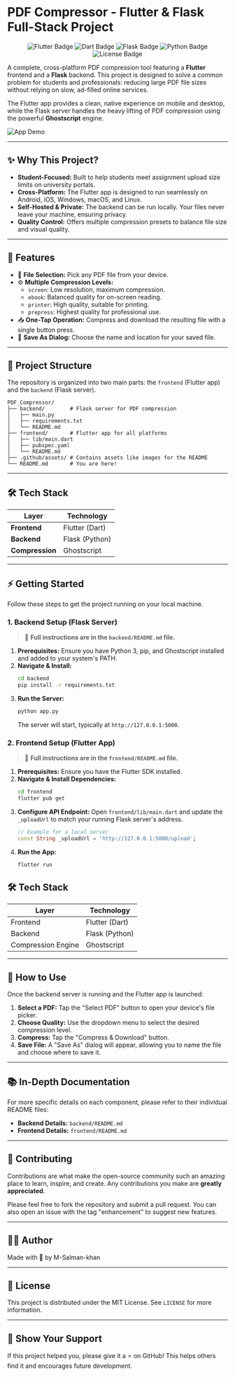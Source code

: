 # PDF Compressor - Flutter & Flask Full-Stack Project

<p align="center">
  <img src="https://img.shields.io/badge/Flutter-02569B?style=for-the-badge&logo=flutter&logoColor=white" alt="Flutter Badge"/>
  <img src="https://img.shields.io/badge/Dart-0175C2?style=for-the-badge&logo=dart&logoColor=white" alt="Dart Badge"/>
  <img src="https://img.shields.io/badge/Flask-000000?style=for-the-badge&logo=flask&logoColor=white" alt="Flask Badge"/>
  <img src="https://img.shields.io/badge/Python-3776AB?style=for-the-badge&logo=python&logoColor=white" alt="Python Badge"/>
  <img src="https://img.shields.io/badge/License-MIT-green.svg?style=for-the-badge" alt="License Badge"/>
</p>

A complete, cross-platform PDF compression tool featuring a **Flutter** frontend and a **Flask** backend. This project is designed to solve a common problem for students and professionals: reducing large PDF file sizes without relying on slow, ad-filled online services.

The Flutter app provides a clean, native experience on mobile and desktop, while the Flask server handles the heavy lifting of PDF compression using the powerful **Ghostscript** engine.

![App Demo](.github/assets/Output.png)

---

## ✨ Why This Project?

-   **Student-Focused:** Built to help students meet assignment upload size limits on university portals.
-   **Cross-Platform:** The Flutter app is designed to run seamlessly on Android, iOS, Windows, macOS, and Linux.
-   **Self-Hosted & Private:** The backend can be run locally. Your files never leave your machine, ensuring privacy.
-   **Quality Control:** Offers multiple compression presets to balance file size and visual quality.

---

## 🚀 Features

- 📂 **File Selection:** Pick any PDF file from your device.
- ⚙️ **Multiple Compression Levels:**
    -   `screen`: Low resolution, maximum compression.
    -   `ebook`: Balanced quality for on-screen reading.
    -   `printer`: High quality, suitable for printing.
    -   `prepress`: Highest quality for professional use.
- 📥 **One-Tap Operation:** Compress and download the resulting file with a single button press.
- 💾 **Save As Dialog:** Choose the name and location for your saved file.

---

## 📁 Project Structure

The repository is organized into two main parts: the `frontend` (Flutter app) and the `backend` (Flask server).

```
PDF_Compressor/
├── backend/        # Flask server for PDF compression
│   ├── main.py
│   ├── requirements.txt
│   └── README.md
├── frontend/       # Flutter app for all platforms
│   ├── lib/main.dart
│   ├── pubspec.yaml
│   └── README.md
├── .github/assets/ # Contains assets like images for the README
└── README.md       # You are here!
```

---

## 🛠️ Tech Stack

| Layer              | Technology      |
| ------------------ | --------------- |
| **Frontend**       | Flutter (Dart)  |
| **Backend**        | Flask (Python)  |
| **Compression**    | Ghostscript     |

---

## ⚡ Getting Started

Follow these steps to get the project running on your local machine.

### 1. Backend Setup (Flask Server)

> 📌 **Full instructions are in the `backend/README.md` file.**

1.  **Prerequisites:** Ensure you have Python 3, pip, and Ghostscript installed and added to your system's PATH.
2.  **Navigate & Install:**
    ```bash
    cd backend
    pip install -r requirements.txt
    ```
3.  **Run the Server:**
    ```bash
    python app.py
    ```
    The server will start, typically at `http://127.0.0.1:5000`.

### 2. Frontend Setup (Flutter App)

> 📱 **Full instructions are in the `frontend/README.md` file.**

1.  **Prerequisites:** Ensure you have the Flutter SDK installed.
2.  **Navigate & Install Dependencies:**
    ```bash
    cd frontend
    flutter pub get
    ```
3.  **Configure API Endpoint:**
    Open `frontend/lib/main.dart` and update the `_uploadUrl` to match your running Flask server's address.
    ```dart
    // Example for a local server
    const String _uploadUrl = 'http://127.0.0.1:5000/upload';
    ```
4.  **Run the App:**
    ```bash
    flutter run
    ```

## 🛠 Tech Stack

| Layer     | Technology         |
|-----------|--------------------|
| Frontend  | Flutter (Dart)     |
| Backend   | Flask (Python)     |
| Compression Engine | Ghostscript  |


---


## 📖 How to Use

Once the backend server is running and the Flutter app is launched:

1.  **Select a PDF:** Tap the "Select PDF" button to open your device's file picker.
2.  **Choose Quality:** Use the dropdown menu to select the desired compression level.
3.  **Compress:** Tap the "Compress & Download" button.
4.  **Save File:** A "Save As" dialog will appear, allowing you to name the file and choose where to save it.

---

## 📚 In-Depth Documentation

For more specific details on each component, please refer to their individual README files:

-   **Backend Details:** `backend/README.md`
-   **Frontend Details:** `frontend/README.md`

---

## 🤝 Contributing

Contributions are what make the open-source community such an amazing place to learn, inspire, and create. Any contributions you make are **greatly appreciated**.

Please feel free to fork the repository and submit a pull request. You can also open an issue with the tag "enhancement" to suggest new features.

---

## 👨‍💻 Author

Made with 💙 by M-Salman-khan

---

## 📜 License

This project is distributed under the MIT License. See `LICENSE` for more information.

---

## 🌟 Show Your Support

If this project helped you, please give it a ⭐️ on GitHub! This helps others find it and encourages future development.



